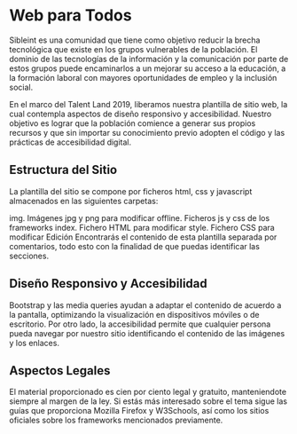 <h1>Web para Todos</h1>

Sibleint es una comunidad que tiene como objetivo reducir la brecha tecnológica que existe en los grupos vulnerables de la población. El dominio de las tecnologías de la información y la comunicación por parte de estos grupos puede encaminarlos a un mejorar su acceso a la educación, a la formación laboral con mayores oportunidades de empleo y la inclusión social.

En el marco del Talent Land 2019, liberamos nuestra plantilla de sitio web, la cual contempla aspectos de diseño responsivo y accesibilidad. Nuestro objetivo es lograr que la población comience a generar sus propios recursos y que sin importar su conocimiento previo adopten el código y las prácticas de accesibilidad digital.

<h2>Estructura del Sitio</h2>
La plantilla del sitio se compone por ficheros html, css y javascript almacenados en las siguientes carpetas:

img. Imágenes jpg y png para modificar
offline. Ficheros js y css de los frameworks
index. Fichero HTML para modificar
style. Fichero CSS para modificar
Edición
Encontrarás el contenido de esta plantilla separada por comentarios, todo esto con la finalidad de que puedas identificar las secciones.

<h2>Diseño Responsivo y Accesibilidad</h2>
Bootstrap y las media queries ayudan a adaptar el contenido de acuerdo a la pantalla, optimizando la visualización en dispositivos móviles o de escritorio. Por otro lado, la accesibilidad permite que cualquier persona pueda navegar por nuestro sitio identificando el contenido de las imágenes y los enlaces.

<h2>Aspectos Legales</h2>
El material proporcionado es cien por ciento legal y gratuito, manteniendote siempre al margen de la ley. Si estás más interesado sobre el tema sigue las guías que proporciona Mozilla Firefox y W3Schools, así como los sitios oficiales sobre los frameworks mencionados previamente.
